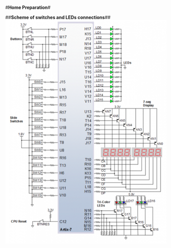 #**Home Preparation**#

##**Scheme of switches and LEDs connections**##
![](https://github.com/xzdraz12/digital-electronics-1/blob/main/labs/03-vivado/Snimek_obrazovky_2022-02-28_v_10.png)
